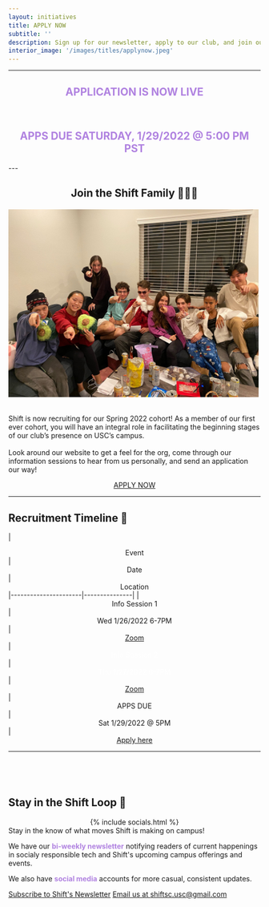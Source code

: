 ```yaml
---
layout: initiatives
title: APPLY NOW
subtitle: ''
description: Sign up for our newsletter, apply to our club, and join our team today!
interior_image: '/images/titles/applynow.jpeg'
---
```


---
<center><h2 style="color:#B082E0">  APPLICATION IS NOW LIVE</h2> </center>
<br/>
<center><h2 style="color:#B082E0">  APPS DUE SATURDAY, 1/29/2022 @ 5:00 PM PST</h2> </center>
---
<center>
<h2>Join the Shift Family 👨‍👩‍👦</h2>
</center>


<div style="display:flex; justify-content:space-evenly; flex-wrap:wrap; align-items:center;  margin-top: 20px">
  <img src="/images/socials/shift-wants-you.JPEG" alt="Shift Wants You" style="width:100%; max-width:500px; margin-right:15px;float:left">
  <div style="display:flex; flex-direction:column; justify-content:center;  margin-top: 20px">
    <p style="max-width:700px">
      Shift is now recruiting for our Spring 2022 cohort! As a member of our first ever cohort, you will have an integral role in facilitating the beginning stages of our club’s presence on USC’s campus. 
      <br/><br/>
      Look around our website to get a feel for the org, come through our information sessions to hear from us personally, and send an application our way!
    </p>
  </div>    
</div>

<center>
  <a style="margin-top: 20px; margin-bottom:20px; width:50%" href="https://forms.gle/1ax5UXQYUMs6TGFz9" class="button button--large">APPLY NOW</a>
</center>

---


## Recruitment Timeline 📅

| <center> Event </center>| <center> Date </center> | <center> Location </center> 
|----------------------|---------------|
| <center> Info Session 1 </center> | <center> Wed 1/26/2022 6-7PM </center>| <center><a href="https://usc.zoom.us/j/99710847055">Zoom</a></center>
| <center>  <span style="color:white">Info Session 2</span> </center> | <center><span style="color:white">Thu 1/27/2022 6-7PM</span>  </center>| <center><span style="color:white"><a href="https://usc.zoom.us/j/95501771352">Zoom</a></span>  </center>
| <center> APPS DUE </center> | <center> Sat 1/29/2022 @ 5PM </center>| <center> <a href="https://forms.gle/1ax5UXQYUMs6TGFz9">Apply here</a></center>

<!-- | <center> <span style="color:white">Involvement Fair</span></center> | <center> <span style="color:white"> 02/08/2022 </span></center>| <center> <span style="color:white"> McCarthy Quad </span></center> -->

----
<div style="margin-top:60px" class="row">
  <div class="column">
    <h2>Stay in the Shift Loop 🔁</h2>
  </div>
  <div class="column">
	<center>
    {% include socials.html %}
	</center>
  </div>
</div>
Stay in the know of what moves Shift is making on campus!

We have our <b style="color:#B082E0">bi-weekly newsletter</b> notifying readers of current happenings in socialy responsible tech and Shift's upcoming campus offerings and events.

We also have <b style="color:#B082E0">social media</b> accounts for more casual, consistent updates.

<a href="http://eepurl.com/hPWW85" class="button button--large">Subscribe to Shift's Newsletter</a>
<a href="mailto:shiftsc.usc@gmail.com" class="button button--large">Email us at shiftsc.usc@gmail.com</a>



